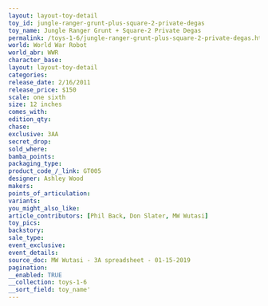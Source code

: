 ```yaml
---
layout: layout-toy-detail 
toy_id: jungle-ranger-grunt-plus-square-2-private-degas
toy_name: Jungle Ranger Grunt + Square-2 Private Degas
permalink: /toys-1-6/jungle-ranger-grunt-plus-square-2-private-degas.html
world: World War Robot
world_abr: WWR
character_base: 
layout: layout-toy-detail
categories: 
release_date: 2/16/2011
release_price: $150 
scale: one sixth
size: 12 inches
comes_with: 
edition_qty: 
chase: 
exclusive: 3AA
secret_drop: 
sold_where: 
bamba_points: 
packaging_type: 
product_code_/_link: GT005
designer: Ashley Wood
makers: 
points_of_articulation: 
variants: 
you_might_also_like: 
article_contributors: [Phil Back, Don Slater, MW Wutasi]
toy_pics: 
backstory: 
sale_type: 
event_exclusive: 
event_details: 
source_doc: MW Wutasi - 3A spreadsheet - 01-15-2019
pagination: 
__enabled: TRUE
__collection: toys-1-6
__sort_field: toy_name'
---
```

